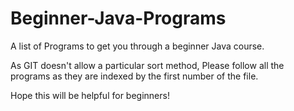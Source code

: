 # Beginner-Java-Programs
A list of Programs to get you through a beginner Java course.

As GIT doesn't allow a particular sort method, Please follow all the programs as they are indexed by the first number of the file.

Hope this will be helpful for beginners!

